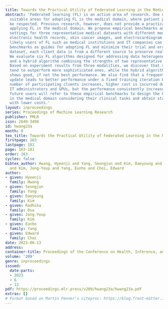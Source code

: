 ```yaml
---
title: Towards the Practical Utility of Federated Learning in the Medical Domain
abstract: 'Federated learning (FL) is an active area of research. One of the most
  suitable areas for adopting FL is the medical domain, where patient privacy must
  be respected. Previous research, however, does not provide a practical guide to
  applying FL in the medical domain. We propose empirical benchmarks and experimental
  settings for three representative medical datasets with different modalities: longitudinal
  electronic health records, skin cancer images, and electrocardiogram signals. The
  likely users of FL such as medical institutions and IT companies can take these
  benchmarks as guides for adopting FL and minimize their trial and error. For each
  dataset, each client data is from a different source to preserve real-world heterogeneity.
  We evaluate six FL algorithms designed for addressing data heterogeneity among clients,
  and a hybrid algorithm combining the strengths of two representative FL algorithms.
  Based on experiment results from three modalities, we discover that simple FL algorithms
  tend to outperform more sophisticated ones, while the hybrid algorithm consistently
  shows good, if not the best performance. We also find that a frequent global model
  update leads to better performance under a fixed training iteration budget. As the
  number of participating clients increases, higher cost is incurred due to increased
  IT administrators and GPUs, but the performance consistently increases. We expect
  future users will refer to these empirical benchmarks to design the FL experiments
  in the medical domain considering their clinical tasks and obtain stronger performance
  with lower costs.'
layout: inproceedings
series: Proceedings of Machine Learning Research
publisher: PMLR
issn: 2640-3498
id: hwang23a
month: 0
tex_title: Towards the Practical Utility of Federated Learning in the Medical Domain
firstpage: 163
lastpage: 181
page: 163-181
order: 163
cycles: false
bibtex_author: Hwang, Hyeonji and Yang, Seongjun and Kim, Daeyoung and Dua, Radhika
  and Kim, Jong-Yeup and Yang, Eunho and Choi, Edward
author:
- given: Hyeonji
  family: Hwang
- given: Seongjun
  family: Yang
- given: Daeyoung
  family: Kim
- given: Radhika
  family: Dua
- given: Jong-Yeup
  family: Kim
- given: Eunho
  family: Yang
- given: Edward
  family: Choi
date: 2023-06-13
address:
container-title: Proceedings of the Conference on Health, Inference, and Learning
volume: '209'
genre: inproceedings
issued:
  date-parts:
  - 2023
  - 6
  - 13
pdf: https://proceedings.mlr.press/v209/hwang23a/hwang23a.pdf
extras: []
# Format based on Martin Fenner's citeproc: https://blog.front-matter.io/posts/citeproc-yaml-for-bibliographies/
---
```

